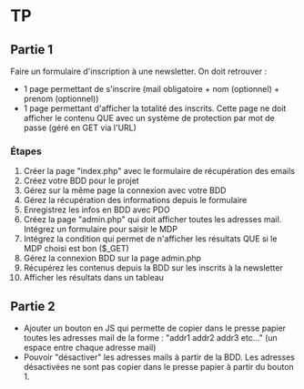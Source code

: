 # TP

## Partie 1

Faire un formulaire d'inscription à une newsletter. On doit retrouver : 

- 1 page permettant de s'inscrire (mail obligatoire + nom (optionnel) + prenom (optionnel))
- 1 page permettant d'afficher la totalité des inscrits. Cette page ne doit afficher le contenu QUE avec un système de protection par mot de passe (géré en GET via l'URL)


### Étapes

1. Créer la page "index.php" avec le formulaire de récupération des emails
2. Créez votre BDD pour le projet
3. Gérez sur la même page la connexion avec votre BDD
4. Gérez la récupération des informations depuis le formulaire
5. Enregistrez les infos en BDD avec PDO
6. Créez la page "admin.php" qui doit afficher toutes les adresses mail. Intégrez un formulaire pour saisir le MDP
7. Intégrez la condition qui permet de n'afficher les résultats QUE si le MDP choisi est bon ($_GET)
8. Gérez la connexion BDD sur la page admin.php
9. Récupérez les contenus depuis la BDD sur les inscrits à la newsletter
10. Afficher les résultats dans un tableau


## Partie 2

- Ajouter un bouton en JS qui permette de copier dans le presse papier toutes les adresses mail de la forme : "addr1 addr2 addr3 etc..." (un espace entre chaque adresse mail)
- Pouvoir "désactiver" les adresses mails à partir de la BDD. Les adresses désactivées ne sont pas copier dans le presse papier à partir du bouton 1.
